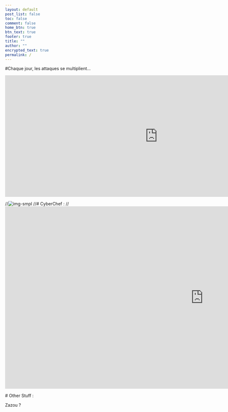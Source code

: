 ```yaml
---
layout: default
post_list: false
toc: false
comment: false
home_btn: true
btn_text: true
footer: true
title: ""
author: ""
encrypted_text: true
permalink: /
---
```


#Chaque jour, les attaques se multiplient... 

<iframe src="https://cdn.knightlab.com/libs/timeline3/latest/embed/index.html?source=1aHZSwP0bitgYqNMCOVTcs3E0LmeErSIua67gYOIAUT4&font=PT&lang=fr&initial_zoom=6&height=400&start_at_end=true" style="border:0px #ffffff none;" name="myiFrame" scrolling="no" frameborder="1" marginheight="0px" marginwidth="0px" height="400px" width="1000px" allowfullscreen></iframe> 








//![img-smpl]({{site.url}}{{site.baseurl}}/src/assets/img/rick_term.gif)
//# CyberChef :
//<iframe src="https://gchq.github.io/CyberChef/" style="border:0px #ffffff none;" name="myiFrame" scrolling="no" frameborder="1" marginheight="0px" marginwidth="0px" height="600px" width="1300px" allowfullscreen></iframe>



# Other Stuff :

<p class="encrypted" id="xRh6XO+vBPqhXXbPZiJCBAJZVkIKE5A3UqdcEEwrU7tpvTew=="> Zazou ?</p>
